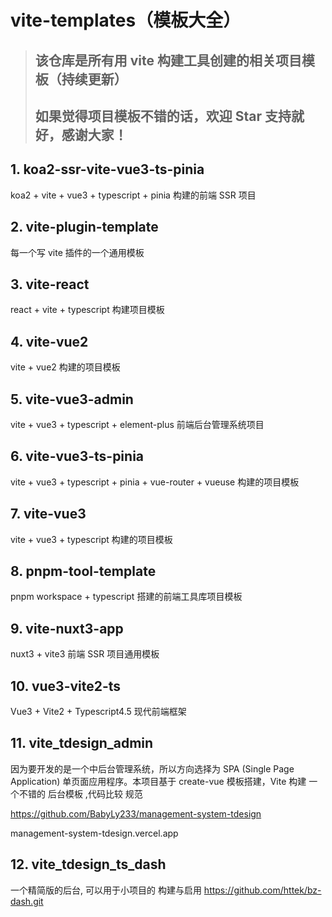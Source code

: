 # vite-templates（模板大全）
  > ## 该仓库是所有用 vite 构建工具创建的相关项目模板（持续更新）
  >
  > ## 如果觉得项目模板不错的话，欢迎 Star 支持就好，感谢大家！

## 1. koa2-ssr-vite-vue3-ts-pinia
  koa2 + vite + vue3 + typescript + pinia 构建的前端 SSR 项目

## 2. vite-plugin-template
  每一个写 vite 插件的一个通用模板

## 3. vite-react
  react + vite + typescript 构建项目模板

## 4. vite-vue2
  vite + vue2 构建的项目模板

## 5. vite-vue3-admin
  vite + vue3 + typescript + element-plus 前端后台管理系统项目

## 6. vite-vue3-ts-pinia
  vite + vue3 + typescript + pinia + vue-router + vueuse 构建的项目模板

## 7. vite-vue3
  vite + vue3 + typescript 构建的项目模板

## 8. pnpm-tool-template
  pnpm workspace + typescript 搭建的前端工具库项目模板

## 9. vite-nuxt3-app
  nuxt3 + vite3  前端 SSR 项目通用模板

## 10. vue3-vite2-ts
  Vue3 + Vite2 + Typescript4.5 现代前端框架

## 11. vite_tdesign_admin
 
因为要开发的是一个中后台管理系统，所以方向选择为 SPA (Single Page Application) 单页面应用程序。本项目基于 create-vue 模板搭建，Vite 构建
一个不错的 后台模板 ,代码比较 规范

https://github.com/BabyLy233/management-system-tdesign

management-system-tdesign.vercel.app

## 12. vite_tdesign_ts_dash 

一个精简版的后台, 可以用于小项目的 构建与启用
https://github.com/httek/bz-dash.git
